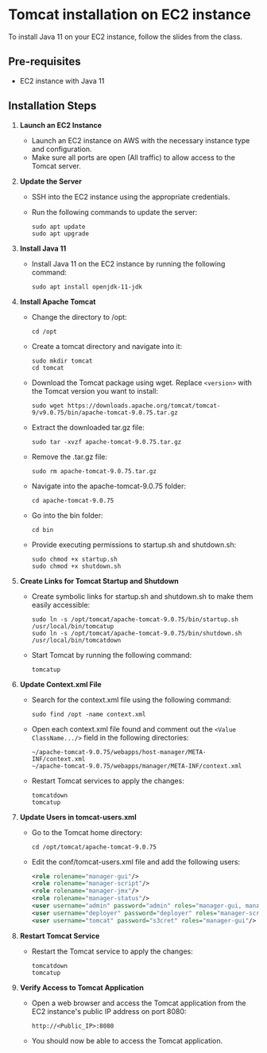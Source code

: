 # Tomcat installation on EC2 instance

To install Java 11 on your EC2 instance, follow the slides from the class.

## Pre-requisites

- EC2 instance with Java 11

## Installation Steps

1. **Launch an EC2 Instance**

    - Launch an EC2 instance on AWS with the necessary instance type and configuration.
    - Make sure all ports are open (All traffic) to allow access to the Tomcat server.

2. **Update the Server**

    - SSH into the EC2 instance using the appropriate credentials.
    - Run the following commands to update the server:

        ```
        sudo apt update
        sudo apt upgrade
        ```

3. **Install Java 11**

    - Install Java 11 on the EC2 instance by running the following command:

        ```
        sudo apt install openjdk-11-jdk
        ```

4. **Install Apache Tomcat**

    - Change the directory to /opt:

        ```
        cd /opt
        ```

    - Create a tomcat directory and navigate into it:

        ```
        sudo mkdir tomcat
        cd tomcat
        ```

    - Download the Tomcat package using wget. Replace `<version>` with the Tomcat version you want to install:

        ```
        sudo wget https://downloads.apache.org/tomcat/tomcat-9/v9.0.75/bin/apache-tomcat-9.0.75.tar.gz
        ```

    - Extract the downloaded tar.gz file:

        ```
        sudo tar -xvzf apache-tomcat-9.0.75.tar.gz
        ```

    - Remove the .tar.gz file:

        ```
        sudo rm apache-tomcat-9.0.75.tar.gz
        ```

    - Navigate into the apache-tomcat-9.0.75 folder:

        ```
        cd apache-tomcat-9.0.75
        ```

    - Go into the bin folder:

        ```
        cd bin
        ```

    - Provide executing permissions to startup.sh and shutdown.sh:

        ```
        sudo chmod +x startup.sh
        sudo chmod +x shutdown.sh
        ```

5. **Create Links for Tomcat Startup and Shutdown**

    - Create symbolic links for startup.sh and shutdown.sh to make them easily accessible:

        ```
        sudo ln -s /opt/tomcat/apache-tomcat-9.0.75/bin/startup.sh /usr/local/bin/tomcatup
        sudo ln -s /opt/tomcat/apache-tomcat-9.0.75/bin/shutdown.sh /usr/local/bin/tomcatdown
        ```

    - Start Tomcat by running the following command:

        ```
        tomcatup
        ```

6. **Update Context.xml File**

    - Search for the context.xml file using the following command:

        ```
        sudo find /opt -name context.xml
        ```

    - Open each context.xml file found and comment out the `<Value ClassName.../>` field in the following directories:

        ```
        ~/apache-tomcat-9.0.75/webapps/host-manager/META-INF/context.xml
        ~/apache-tomcat-9.0.75/webapps/manager/META-INF/context.xml
        ```

    - Restart Tomcat services to apply the changes:

        ```
        tomcatdown
        tomcatup
        ```

7. **Update Users in tomcat-users.xml**

    - Go to the Tomcat home directory:

        ```
        cd /opt/tomcat/apache-tomcat-9.0.75
        ```

    - Edit the conf/tomcat-users.xml file and add the following users:

        ```xml
        <role rolename="manager-gui"/>
        <role rolename="manager-script"/>
        <role rolename="manager-jmx"/>
        <role rolename="manager-status"/>
        <user username="admin" password="admin" roles="manager-gui, manager-script, manager-jmx, manager-status"/>
        <user username="deployer" password="deployer" roles="manager-script"/>
        <user username="tomcat" password="s3cret" roles="manager-gui"/>
        ```

8. **Restart Tomcat Service**

    - Restart the Tomcat service to apply the changes:

        ```
        tomcatdown
        tomcatup
        ```

9. **Verify Access to Tomcat Application**

    - Open a web browser and access the Tomcat application from the EC2 instance's public IP address on port 8080:

        ```
        http://<Public_IP>:8080
        ```

    - You should now be able to access the Tomcat application.


